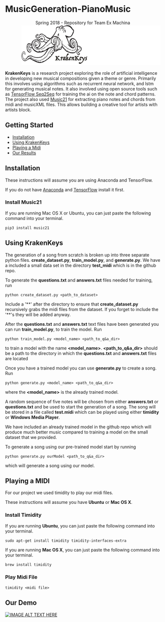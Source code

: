 # MusicGeneration-PianoMusic

<div style="text-align:center">Spring 2018 - Repository for Team Ex Machina</div>

<div style="text-align:right"><img src="kraken_3.png" height="130"></div>


**KrakenKeys** is a research project exploring the role of artificial intelligence in developing
new musical compositions given a theme or genre.  Primarily this involves using algorithms such as
recurrent neural network, and lstm for generating musical notes.  It also involved using open source
tools such as [TensorFlow Seq2Seq](https://www.tensorflow.org/tutorials/seq2seq) for training the ai
on the note and chord patterns.  The project also used [Music21](http://web.mit.edu/music21/doc/about/what.html) for extracting piano notes and chords from midi and musicXML files.  This allows building a
creative tool for artists with artists block.

## Getting Started

* [Installation](#installation)
* [Using KrakenKeys](#using-krakenkeys)
* [Playing a Midi](#playing-a-midi)
* [Our Results](#our-results)

## Installation


These instructions will assume you are using Anaconda and TensorFlow.

If you do not have [Anaconda](https://conda.io/docs/user-guide/install/index.html) and [TensorFlow](https://www.tensorflow.org/install/) install it first.


### Install Music21

If you are running Mac OS X or Ubuntu, you can just paste the following command into your terminal.

```
pip3 install music21
```

## Using KrakenKeys

The generation of a song from scratch is broken up into three separate python files. 
**create_dataset.py**, **train_model.py**, and **generate.py**. We have a included a small data set 
in the directory **test_midi** which is in the github repo. 

To generate the **questions.txt** and **answers.txt** files needed for training, run 
```
python create_dataset.py <path_to_dataset>
```
Include a '\*\*' after the directory to ensure that **create_dataset.py** 
recursively grabs the midi files from the dataset. If you forget to include the '\*\*'s they will 
be added anyway. 


After the **questions.txt** and **answers.txt** text files have been generated you can run **train_model.py**, 
to train the model. Run
```
python train_model.py <model_name> <path_to_q&a_dir> 
```
to train a model with the name **\<model_name\>**. **\<path_to_q&a_dir\>** should be a path to the directory in
which the **questions.txt** and **answers.txt** files are located


Once you have a trained model you can use **generate.py** to create a song. Run 
```
python generate.py <model_name> <path_to_q&a_dir>
```
where the **\<model_name\>** is the already trained model.

A random sequence of five notes will be chosen from either **answers.txt**
or **questions.txt** and be used to start the generation of a song. The song will be stored in a 
file called **test.midi** which can be played using either **timidity** or **Windows Media Player**.

We have included an already trained model in the github repo which will produce
much better music compared to training a model on the small dataset that we 
provided. 

To generate a song using our pre-trained model start by running
```
python generate.py ourModel <path_to_q&a_dir>
```
which will generate a song using our model. 

## Playing a MIDI

For our project we used timidity to play our midi files.

These instructions will assume you have **Ubuntu** or **Mac OS X**.
### Install Timidity

If you are running **Ubuntu**, you can just paste the following command into your terminal.

```
sudo apt-get install timidity timidity-interfaces-extra
```

If you are running **Mac OS X**, you can just paste the following command into your terminal.

```
brew install timidity
```

### Play Midi File

```
timidity <midi file>
```
## Our Demo

[![IMAGE ALT TEXT HERE](http://img.youtube.com/vi/IDTTb6FbX-k/0.jpg)](http://www.youtube.com/watch?v=IDTTb6FbX-k)
